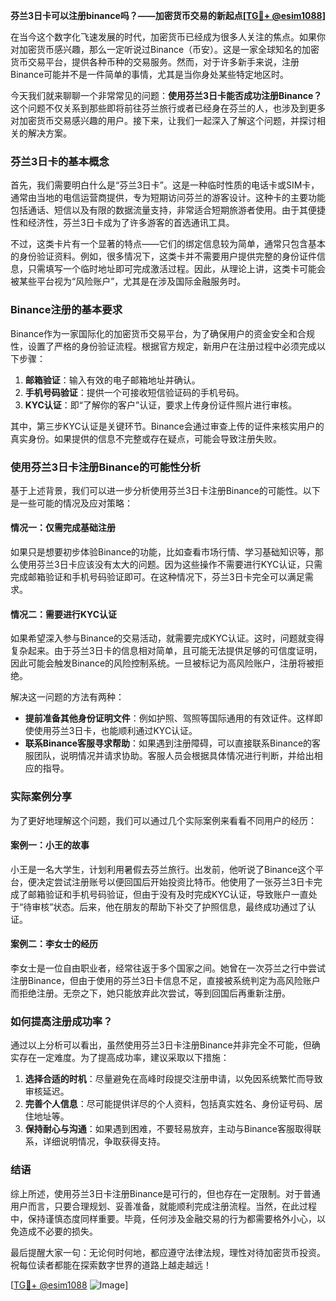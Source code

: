 **芬兰3日卡可以注册binance吗？——加密货币交易的新起点[[TG💪+ @esim1088](https://t.me/s/esim1088)]**

在当今这个数字化飞速发展的时代，加密货币已经成为很多人关注的焦点。如果你对加密货币感兴趣，那么一定听说过Binance（币安）。这是一家全球知名的加密货币交易平台，提供各种币种的交易服务。然而，对于许多新手来说，注册Binance可能并不是一件简单的事情，尤其是当你身处某些特定地区时。

今天我们就来聊聊一个非常常见的问题：**使用芬兰3日卡能否成功注册Binance？** 这个问题不仅关系到那些即将前往芬兰旅行或者已经身在芬兰的人，也涉及到更多对加密货币交易感兴趣的用户。接下来，让我们一起深入了解这个问题，并探讨相关的解决方案。

### 芬兰3日卡的基本概念

首先，我们需要明白什么是“芬兰3日卡”。这是一种临时性质的电话卡或SIM卡，通常由当地的电信运营商提供，专为短期访问芬兰的游客设计。这种卡的主要功能包括通话、短信以及有限的数据流量支持，非常适合短期旅游者使用。由于其便捷性和经济性，芬兰3日卡成为了许多游客的首选通讯工具。

不过，这类卡片有一个显著的特点——它们的绑定信息较为简单，通常只包含基本的身份验证资料。例如，很多情况下，这类卡并不需要用户提供完整的身份证件信息，只需填写一个临时地址即可完成激活过程。因此，从理论上讲，这类卡可能会被某些平台视为“风险账户”，尤其是在涉及国际金融服务时。

### Binance注册的基本要求

Binance作为一家国际化的加密货币交易平台，为了确保用户的资金安全和合规性，设置了严格的身份验证流程。根据官方规定，新用户在注册过程中必须完成以下步骤：

1. **邮箱验证**：输入有效的电子邮箱地址并确认。
2. **手机号码验证**：提供一个可接收短信验证码的手机号码。
3. **KYC认证**：即“了解你的客户”认证，要求上传身份证件照片进行审核。

其中，第三步KYC认证是关键环节。Binance会通过审查上传的证件来核实用户的真实身份。如果提供的信息不完整或存在疑点，可能会导致注册失败。

### 使用芬兰3日卡注册Binance的可能性分析

基于上述背景，我们可以进一步分析使用芬兰3日卡注册Binance的可能性。以下是一些可能的情况及应对策略：

#### 情况一：仅需完成基础注册

如果只是想要初步体验Binance的功能，比如查看市场行情、学习基础知识等，那么使用芬兰3日卡应该没有太大的问题。因为这些操作不需要进行KYC认证，只需完成邮箱验证和手机号码验证即可。在这种情况下，芬兰3日卡完全可以满足需求。

#### 情况二：需要进行KYC认证

如果希望深入参与Binance的交易活动，就需要完成KYC认证。这时，问题就变得复杂起来。由于芬兰3日卡的信息相对简单，且可能无法提供足够的可信度证明，因此可能会触发Binance的风险控制系统。一旦被标记为高风险账户，注册将被拒绝。

解决这一问题的方法有两种：
- **提前准备其他身份证明文件**：例如护照、驾照等国际通用的有效证件。这样即使使用芬兰3日卡，也能顺利通过KYC认证。
- **联系Binance客服寻求帮助**：如果遇到注册障碍，可以直接联系Binance的客服团队，说明情况并请求协助。客服人员会根据具体情况进行判断，并给出相应的指导。

### 实际案例分享

为了更好地理解这个问题，我们可以通过几个实际案例来看看不同用户的经历：

#### 案例一：小王的故事

小王是一名大学生，计划利用暑假去芬兰旅行。出发前，他听说了Binance这个平台，便决定尝试注册账号以便回国后开始投资比特币。他使用了一张芬兰3日卡完成了邮箱验证和手机号码验证，但由于没有及时完成KYC认证，导致账户一直处于“待审核”状态。后来，他在朋友的帮助下补交了护照信息，最终成功通过了认证。

#### 案例二：李女士的经历

李女士是一位自由职业者，经常往返于多个国家之间。她曾在一次芬兰之行中尝试注册Binance，但由于使用的芬兰3日卡信息不足，直接被系统判定为高风险账户而拒绝注册。无奈之下，她只能放弃此次尝试，等到回国后再重新注册。

### 如何提高注册成功率？

通过以上分析可以看出，虽然使用芬兰3日卡注册Binance并非完全不可能，但确实存在一定难度。为了提高成功率，建议采取以下措施：

1. **选择合适的时机**：尽量避免在高峰时段提交注册申请，以免因系统繁忙而导致审核延迟。
2. **完善个人信息**：尽可能提供详尽的个人资料，包括真实姓名、身份证号码、居住地址等。
3. **保持耐心与沟通**：如果遇到困难，不要轻易放弃，主动与Binance客服取得联系，详细说明情况，争取获得支持。

### 结语

综上所述，使用芬兰3日卡注册Binance是可行的，但也存在一定限制。对于普通用户而言，只要合理规划、妥善准备，就能顺利完成注册流程。当然，在此过程中，保持谨慎态度同样重要。毕竟，任何涉及金融交易的行为都需要格外小心，以免造成不必要的损失。

最后提醒大家一句：无论何时何地，都应遵守法律法规，理性对待加密货币投资。祝每位读者都能在探索数字世界的道路上越走越远！

[[TG💪+ @esim1088](https://t.me/s/esim1088) ![Image](https://i.postimg.cc/4NQfJmqS/Snipaste-2025-05-13-00-14-12.png)]